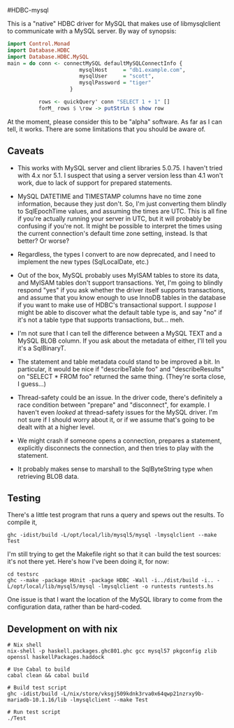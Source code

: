 #HDBC-mysql

This is a "native" HDBC driver for MySQL that makes use of
libmysqlclient to communicate with a MySQL server.  By way of
synopsis:

```haskell
import Control.Monad
import Database.HDBC
import Database.HDBC.MySQL
main = do conn <- connectMySQL defaultMySQLConnectInfo {
                       mysqlHost     = "db1.example.com",
                       mysqlUser     = "scott",
                       mysqlPassword = "tiger"
                    }

          rows <- quickQuery' conn "SELECT 1 + 1" []
          forM_ rows $ \row -> putStrLn $ show row
```

At the moment, please consider this to be "alpha" software.  As far as
I can tell, it works.  There are some limitations that you should be
aware of.

## Caveats


  * This works with MySQL server and client libraries 5.0.75.  I
    haven't tried with 4.x nor 5.1.  I suspect that using a server
    version less than 4.1 won't work, due to lack of support for
    prepared statements.

  * MySQL DATETIME and TIMESTAMP columns have no time zone information,
    because they just don't.  So, I'm just converting them blindly to
    SqlEpochTime values, and assuming the times are UTC.  This is all
    fine if you're actually running your server in UTC, but it will
    probably be confusing if you're not.  It might be possible to
    interpret the times using the current connection's default
    time zone setting, instead.  Is that better?  Or worse?

  * Regardless, the types I convert to are now deprecated, and I need
    to implement the new types (SqlLocalDate, etc.)

  * Out of the box, MySQL probably uses MyISAM tables to store its
    data, and MyISAM tables don't support transactions.  Yet, I'm
    going to blindly respond "yes" if you ask whether the driver
    itself supports transactions, and assume that you know enough to
    use InnoDB tables in the database if you want to make use of
    HDBC's transactional support.  I *suppose* I might be able to
    discover what the default table type is, and say "no" if it's not
    a table type that supports transactions, but... meh.

  * I'm not sure that I can tell the difference between a MySQL TEXT
    and a MySQL BLOB column.  If you ask about the metadata of either,
    I'll tell you it's a SqlBinaryT.

  * The statement and table metadata could stand to be improved a bit.
    In particular, it would be nice if "describeTable foo" and
    "describeResults" on "SELECT * FROM foo" returned the same thing.
    (They're sorta close, I guess...)

  * Thread-safety could be an issue.  In the driver code, there's
    definitely a race condition between "prepare" and "disconnect",
    for example.  I haven't even *looked* at thread-safety issues for
    the MySQL driver.  I'm not sure if I should worry about it, or if
    we assume that's going to be dealt with at a higher level.

  * We might crash if someone opens a connection, prepares a
    statement, explicitly disconnects the connection, and then tries
    to play with the statement.

  * It probably makes sense to marshall to the SqlByteString type when
    retrieving BLOB data.

## Testing

There's a little test program that runs a query and spews out the
results.  To compile it,

```
ghc -idist/build -L/opt/local/lib/mysql5/mysql -lmysqlclient --make Test
```

I'm still trying to get the Makefile right so that it can build the
test sources: it's not there yet.  Here's how I've been doing it, for
now:

```
cd testsrc
ghc --make -package HUnit -package HDBC -Wall -i../dist/build -i.. -L/opt/local/lib/mysql5/mysql -lmysqlclient -o runtests runtests.hs
```

One issue is that I want the location of the MySQL library to come
from the configuration data, rather than be hard-coded.

## Development on with nix

```
# Nix shell
nix-shell -p haskell.packages.ghc801.ghc gcc mysql57 pkgconfig zlib openssl haskellPackages.haddock

# Use Cabal to build
cabal clean && cabal build

# Build test script
ghc -idist/build -L/nix/store/vksgj509kdnk3rva0x64qwp21nzrxy9b-mariadb-10.1.16/lib -lmysqlclient --make Test

# Run test script
./Test
```
